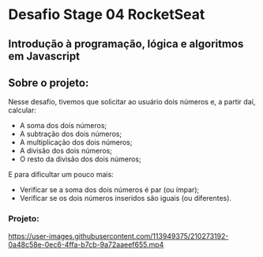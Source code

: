 # Desafio Stage 04 RocketSeat 
## Introdução à programação, lógica e algoritmos em Javascript
## Sobre o projeto:
Nesse desafio, tivemos que solicitar ao usuário dois números e, a partir daí, calcular:

- A soma dos dois números;
- A subtração dos dois números;
- A multiplicação dos dois números;
- A divisão dos dois números;
- O resto da divisão dos dois números;

E para dificultar um pouco mais:

- Verificar se a soma dos dois números é par (ou ímpar);
- Verificar se os dois números inseridos são iguais (ou diferentes).

### Projeto: 

https://user-images.githubusercontent.com/113949375/210273192-0a48c58e-0ec6-4ffa-b7cb-9a72aaeef655.mp4

